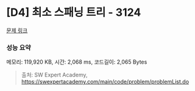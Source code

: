 # [D4] 최소 스패닝 트리 - 3124 

[문제 링크](https://swexpertacademy.com/main/code/problem/problemDetail.do?contestProbId=AV_mSnmKUckDFAWb) 

### 성능 요약

메모리: 119,920 KB, 시간: 2,068 ms, 코드길이: 2,065 Bytes



> 출처: SW Expert Academy, https://swexpertacademy.com/main/code/problem/problemList.do